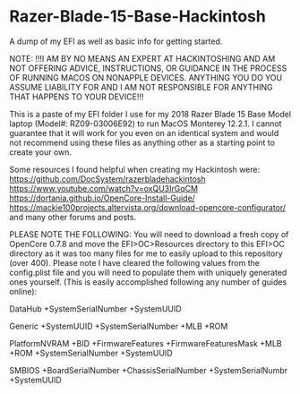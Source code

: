 # Razer-Blade-15-Base-Hackintosh
A dump of my EFI as well as basic info for getting started.

NOTE: !!!I AM BY NO MEANS AN EXPERT AT HACKINTOSHING AND AM NOT OFFERING ADVICE, INSTRUCTIONS, OR GUIDANCE IN THE PROCESS OF RUNNING MACOS ON NONAPPLE DEVICES. ANYTHING YOU DO YOU ASSUME LIABILITY FOR AND I AM NOT RESPONSIBLE FOR ANYTHING THAT HAPPENS TO YOUR DEVICE!!!

This is a paste of my EFI folder I use for my 2018 Razer Blade 15 Base Model laptop (Model#: RZ09-03006E92) to run MacOS Monterey 12.2.1. I cannot guarantee that it will work for you even on an identical system and would not recommend using these files as anything other as a starting point to create your own.

Some resources I found helpful when creating my Hackintosh were:
https://github.com/DocSystem/razerbladehackintosh
https://www.youtube.com/watch?v=oxQU3IrGqCM
https://dortania.github.io/OpenCore-Install-Guide/
https://mackie100projects.altervista.org/download-opencore-configurator/
and many other forums and posts.

PLEASE NOTE THE FOLLOWING:
You will need to download a fresh copy of OpenCore 0.7.8 and move the EFI>OC>Resources directory to this EFI>OC directory as it was too many files for me to easily upload to this repository (over 400).
Please note I have cleared the following values from the config.plist file and you will need to populate them with uniquely generated ones yourself. (This is easily accomplished following any number of guides online):

DataHub
+SystemSerialNumber
+SystemUUID

Generic
+SystemUUID
+SystemSerialNumber
+MLB
+ROM

PlatformNVRAM
+BID
+FirmwareFeatures
+FirmwareFeaturesMask
+MLB
+ROM
+SystemSerialNumber
+SystemUUID

SMBIOS
+BoardSerialNumber
+ChassisSerialNumber
+SystemSerialNumbr
+SystemUUID
